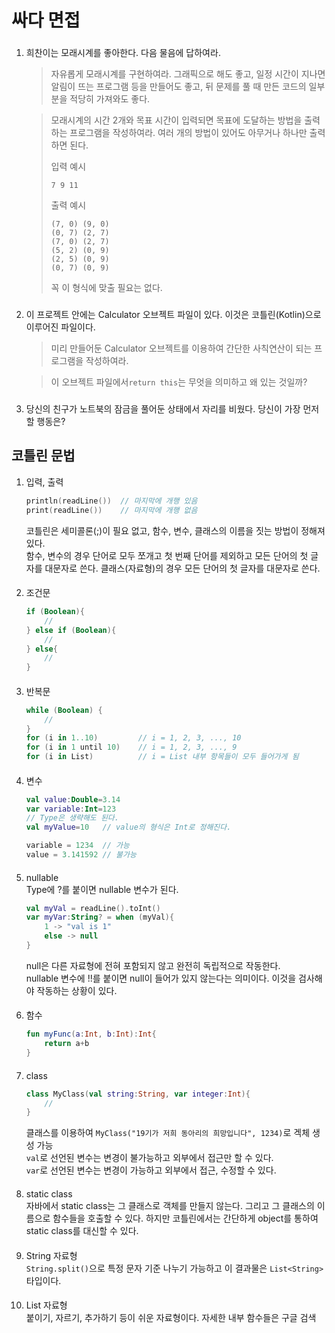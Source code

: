 # 싸다 면접
###
1. 희찬이는 모래시계를 좋아한다. 다음 물음에 답하여라. 
   > 자유롭게 모래시계를 구현하여라. 그래픽으로 해도 좋고, 일정 시간이 지나면 알림이 뜨는 프로그램 등을 만들어도 좋고, 뒤 문제를 풀 때 만든 코드의 일부분을 적당히 가져와도 좋다. 
   
   > 모래시계의 시간 2개와 목표 시간이 입력되면 목표에 도달하는 방법을 출력하는 프로그램을 작성하여라. 여러 개의 방법이 있어도 아무거나 하나만 출력하면 된다.  
   >
   > 입력 예시
   > ```agsl
   > 7 9 11
   > ```
   > 출력 예시
   > ```agsl
   > (7, 0) (9, 0)
   > (0, 7) (2, 7)
   > (7, 0) (2, 7)
   > (5, 2) (0, 9)
   > (2, 5) (0, 9)
   > (0, 7) (0, 9)
   > ```
   > 꼭 이 형식에 맞출 필요는 없다. 
###
2. 이 프로젝트 안에는 Calculator 오브젝트 파일이 있다. 이것은 코틀린(Kotlin)으로 이루어진 파일이다. 
   > 미리 만들어둔 Calculator 오브젝트를 이용하여 간단한 사칙연산이 되는 프로그램을 작성하여라. 

   > 이 오브젝트 파일에서```return this```는 무엇을 의미하고 왜 있는 것일까?
###
3. 당신의 친구가 노트북의 잠금을 풀어둔 상태에서 자리를 비웠다. 당신이 가장 먼저 할 행동은?
###  
###  
###  
## 코틀린 문법
1. 입력, 출력
   ```kotlin
   println(readLine())  // 마지막에 개행 있음
   print(readLine())    // 마지막에 개행 없음
   ```
   코틀린은 세미콜론(;)이 필요 없고, 함수, 변수, 클래스의 이름을 짓는 방법이 정해져 있다.  
   함수, 변수의 경우 단어로 모두 쪼개고 첫 번째 단어를 제외하고 모든 단어의 첫 글자를 대문자로 쓴다. 
   클래스(자료형)의 경우 모든 단어의 첫 글자를 대문자로 쓴다. 
####

2. 조건문
   ```kotlin
   if (Boolean){
       //
   } else if (Boolean){
       //
   } else{
       //
   }
   ```
####

3. 반복문
   ```kotlin
   while (Boolean) {
       //
   }
   for (i in 1..10)         // i = 1, 2, 3, ..., 10
   for (i in 1 until 10)    // i = 1, 2, 3, ..., 9
   for (i in List)          // i = List 내부 항목들이 모두 들어가게 됨
   ```
####

4. 변수
   ```kotlin
   val value:Double=3.14
   var variable:Int=123
   // Type은 생략해도 된다. 
   val myValue=10   // value의 형식은 Int로 정해진다. 
   
   variable = 1234  // 가능
   value = 3.141592 // 불가능
   ```
####

5. nullable  
   Type에 ?를 붙이면 nullable 변수가 된다. 
   ```kotlin
   val myVal = readLine().toInt()
   var myVar:String? = when (myVal){
       1 -> "val is 1"
       else -> null
   }
   ```
   null은 다른 자료형에 전혀 포함되지 않고 완전히 독립적으로 작동한다.   
   nullable 변수에 !!를 붙이면 null이 들어가 있지 않는다는 의미이다. 이것을 검사해야 작동하는 상황이 있다. 
####

6. 함수
   ```kotlin
   fun myFunc(a:Int, b:Int):Int{
       return a+b
   }
   ```
####

7. class
   ```kotlin
   class MyClass(val string:String, var integer:Int){
       //
   }
   ```
   클래스를 이용하여 ```MyClass("19기가 저희 동아리의 희망입니다", 1234)```로 겍체 생성 가능  
   ```val```로 선언된 변수는 변경이 불가능하고 외부에서 접근만 할 수 있다.  
   ```var```로 선언된 변수는 변경이 가능하고 외부에서 접근, 수정할 수 있다. 
####

8. static class  
   자바에서 static class는 그 클래스로 객체를 만들지 않는다. 그리고 그 클래스의 이름으로 함수들을 호출할 수 있다. 하지만 코틀린에서는 간단하게 object를 통하여 static class를 대신할 수 있다.
####

9. String 자료형  
   ```String.split()```으로 특정 문자 기준 나누기 가능하고 이 결과물은 ```List<String>``` 타입이다. 
####

10. List 자료형  
   붙이기, 자르기, 추가하기 등이 쉬운 자료형이다. 자세한 내부 함수들은 구글 검색
####
